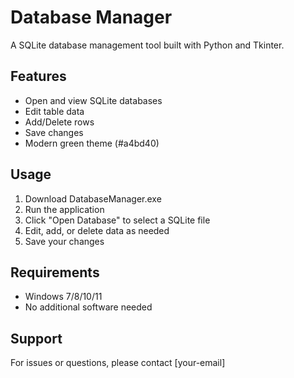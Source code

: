 # Database Manager

A SQLite database management tool built with Python and Tkinter.

## Features
- Open and view SQLite databases
- Edit table data
- Add/Delete rows
- Save changes
- Modern green theme (#a4bd40)

## Usage
1. Download DatabaseManager.exe
2. Run the application
3. Click "Open Database" to select a SQLite file
4. Edit, add, or delete data as needed
5. Save your changes

## Requirements
- Windows 7/8/10/11
- No additional software needed

## Support
For issues or questions, please contact [your-email] 